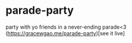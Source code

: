 # parade-party

party with yo friends in a never-ending parade<3
(https://gracewgao.me/parade-party)[see it live]
